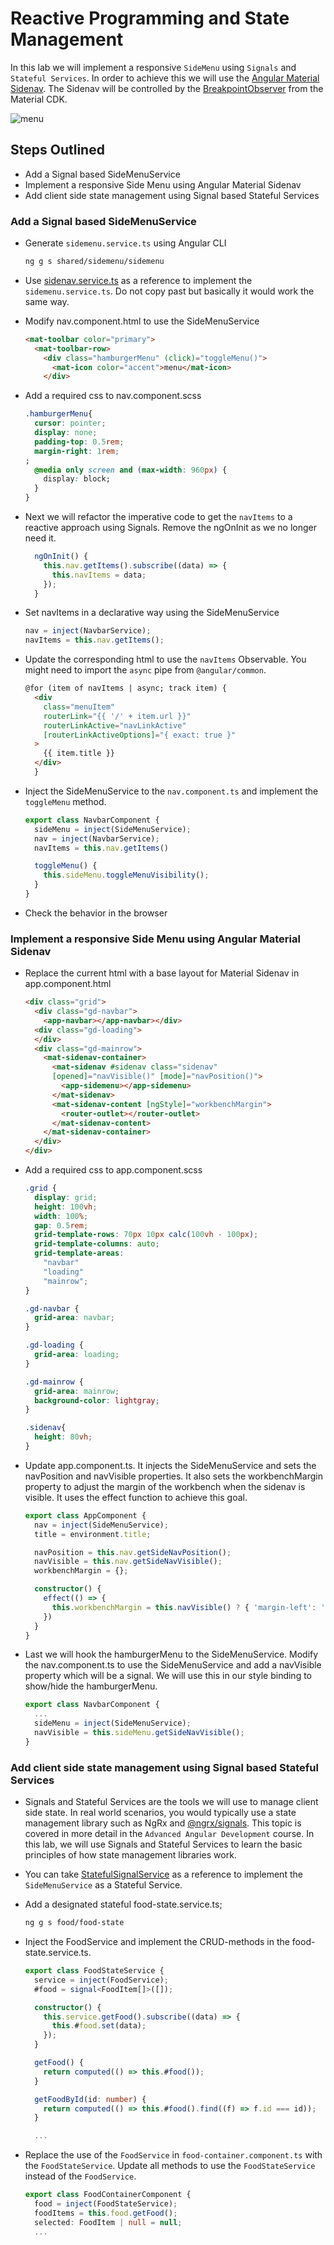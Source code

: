 # Reactive Programming and State Management

In this lab we will implement a responsive `SideMenu` using `Signals` and `Stateful Services`. In order to achieve this we will use the [Angular Material Sidenav](https://material.angular.io/components/sidenav/overview). The Sidenav will be controlled by the [BreakpointObserver](https://material.angular.io/cdk/layout/overview) from the Material CDK.

![menu](_images/menu.jpg)

## Steps Outlined

- Add a Signal based SideMenuService
- Implement a responsive Side Menu using Angular Material Sidenav
- Add client side state management using Signal based Stateful Services

### Add a Signal based SideMenuService

- Generate `sidemenu.service.ts` using Angular CLI

  ```bash
  ng g s shared/sidemenu/sidemenu 
  ```

- Use [sidenav.service.ts](/demos/07-reactive-state/reactive-state/src/app/shared/sidenav/sidenav.service.ts) as a reference to implement the `sidemenu.service.ts`. Do not copy past but basically it would work the same way. 

- Modify nav.component.html to use the SideMenuService

  ```html
  <mat-toolbar color="primary">
    <mat-toolbar-row>
      <div class="hamburgerMenu" (click)="toggleMenu()">
        <mat-icon color="accent">menu</mat-icon>
      </div>
  ```

- Add a required css to nav.component.scss

  ```css
  .hamburgerMenu{
    cursor: pointer;
    display: none;
    padding-top: 0.5rem;
    margin-right: 1rem;
  ;
    @media only screen and (max-width: 960px) {
      display: block;
    }
  }
  ```

- Next we will refactor the imperative code to get the `navItems` to a reactive approach using Signals. Remove the ngOnInit as we no longer need it.

  ```typescript
    ngOnInit() {
      this.nav.getItems().subscribe((data) => {
        this.navItems = data;
      });
    }
  ```

- Set navItems in a declarative way using the SideMenuService

  ```typescript
  nav = inject(NavbarService);
  navItems = this.nav.getItems();
  ```  

- Update the corresponding html to use the `navItems` Observable. You might need to import the `async` pipe from `@angular/common`.

  ```html
  @for (item of navItems | async; track item) {
    <div
      class="menuItem"
      routerLink="{{ '/' + item.url }}"
      routerLinkActive="navLinkActive"
      [routerLinkActiveOptions]="{ exact: true }"
    >
      {{ item.title }}
    </div>
    }
  ```

- Inject the SideMenuService to the `nav.component.ts` and implement the `toggleMenu` method.

  ```typescript
  export class NavbarComponent {
    sideMenu = inject(SideMenuService);
    nav = inject(NavbarService);
    navItems = this.nav.getItems()

    toggleMenu() {
      this.sideMenu.toggleMenuVisibility();
    }
  }
  ```

- Check the behavior in the browser

### Implement a responsive Side Menu using Angular Material Sidenav

- Replace the current html with a base layout for Material Sidenav in app.component.html    

  ```html
  <div class="grid">
    <div class="gd-navbar">
      <app-navbar></app-navbar></div>
    <div class="gd-loading">    
    </div>
    <div class="gd-mainrow">
      <mat-sidenav-container>
        <mat-sidenav #sidenav class="sidenav"
        [opened]="navVisible()" [mode]="navPosition()">
          <app-sidemenu></app-sidemenu>
        </mat-sidenav>
        <mat-sidenav-content [ngStyle]="workbenchMargin">
          <router-outlet></router-outlet>
        </mat-sidenav-content>
      </mat-sidenav-container>
    </div>
  </div>
  ``` 
- Add a required css to app.component.scss

  ```css
  .grid {
    display: grid;
    height: 100vh;
    width: 100%;
    gap: 0.5rem;
    grid-template-rows: 70px 10px calc(100vh - 100px);
    grid-template-columns: auto;
    grid-template-areas:
      "navbar"
      "loading"
      "mainrow";
  }

  .gd-navbar {
    grid-area: navbar;
  }

  .gd-loading {
    grid-area: loading;
  }

  .gd-mainrow {
    grid-area: mainrow;
    background-color: lightgray;
  }

  .sidenav{
    height: 80vh;
  }
  ```

- Update app.component.ts. It injects the SideMenuService and sets the navPosition and navVisible properties. It also sets the workbenchMargin property to adjust the margin of the workbench when the sidenav is visible. It uses the effect function to achieve this goal.

  ```typescript
  export class AppComponent {
    nav = inject(SideMenuService);
    title = environment.title;

    navPosition = this.nav.getSideNavPosition();
    navVisible = this.nav.getSideNavVisible();
    workbenchMargin = {};

    constructor() {
      effect(() => {
        this.workbenchMargin = this.navVisible() ? { 'margin-left': '0.5rem' } : {};
      })
    }
  }
  ```

- Last we will hook the hamburgerMenu to the SideMenuService. Modify the nav.component.ts to use the SideMenuService and add a navVisible property which will be a signal<boolean>. We will use this in our style binding to show/hide the hamburgerMenu.

  ```typescript
  export class NavbarComponent {
    ...
    sideMenu = inject(SideMenuService);
    navVisible = this.sideMenu.getSideNavVisible();
  }
  ``` 

### Add client side state management using Signal based Stateful Services

- Signals and Stateful Services are the tools we will use to manage client side state. In real world scenarios, you would typically use a state management library such as NgRx and [@ngrx/signals](https://ngrx.io/guide/signals). This topic is covered in more detail in the `Advanced Angular Development` course. In this lab, we will use Signals and Stateful Services to learn the basic principles of how state management libraries work.
 

- You can take [StatefulSignalService](/demos/07-reactive-state/reactive-state/src/app/demos/samples/stateful-signals/stateful-signals.service.ts) as a reference to implement the `SideMenuService` as a Stateful Service. 

- Add a designated stateful food-state.service.ts;

  ```bash
  ng g s food/food-state
  ```

- Inject the FoodService and implement the CRUD-methods in the food-state.service.ts. 

  ```typescript
  export class FoodStateService {
    service = inject(FoodService);
    #food = signal<FoodItem[]>([]);

    constructor() {
      this.service.getFood().subscribe((data) => {
        this.#food.set(data);
      });
    }

    getFood() {
      return computed(() => this.#food());
    }

    getFoodById(id: number) {
      return computed(() => this.#food().find((f) => f.id === id));
    }

    ...
  ```

- Replace the use of the `FoodService` in `food-container.component.ts` with the `FoodStateService`. Update all methods to use the `FoodStateService` instead of the `FoodService`.

  ```typescript
  export class FoodContainerComponent {
    food = inject(FoodStateService);
    foodItems = this.food.getFood();
    selected: FoodItem | null = null;
    ...
  ```